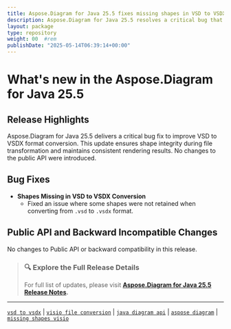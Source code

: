 ```yaml
---
title: Aspose.Diagram for Java 25.5 fixes missing shapes in VSD to VSDX conversion
description: Aspose.Diagram for Java 25.5 resolves a critical bug that caused missing shapes when converting Visio VSD files to VSDX format, ensuring visual integrity.
layout: package
type: repository
weight: 00	#rem
publishDate: "2025-05-14T06:39:14+00:00"
---
```


# What's new in the Aspose.Diagram for Java 25.5

## Release Highlights

Aspose.Diagram for Java 25.5 delivers a critical bug fix to improve VSD to VSDX format conversion. This update ensures shape integrity during file transformation and maintains consistent rendering results. No changes to the public API were introduced.

## Bug Fixes

- **Shapes Missing in VSD to VSDX Conversion**
  - Fixed an issue where some shapes were not retained when converting from `.vsd` to `.vsdx` format.

## Public API and Backward Incompatible Changes

No changes to Public API or backward compatibility in this release.

> ### 🔍 Explore the Full Release Details
>
> For full list of updates, please visit **[Aspose.Diagram for Java 25.5 Release Notes](https://releases.aspose.com/diagram/java/release-notes/2025/aspose-diagram-for-java-25-5-release-notes/).**

---

[`vsd to vsdx`](https://search.aspose.com/q/vsd-to-vsdx.html) | [`visio file conversion`](https://search.aspose.com/q/visio-file-conversion.html) | [`java diagram api`](https://search.aspose.com/q/java-diagram-api.html) | [`aspose diagram`](https://search.aspose.com/q/aspose-diagram.html) | [`missing shapes visio`](https://search.aspose.com/q/missing-shapes-visio.html)
